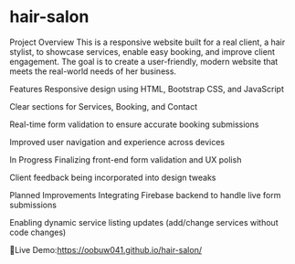 # hair-salon
Project Overview
This is a responsive website built for a real client, a hair stylist, to showcase services, enable easy booking, and improve client engagement.
The goal is to create a user-friendly, modern website that meets the real-world needs of her business.

Features
Responsive design using HTML, Bootstrap CSS, and JavaScript

Clear sections for Services, Booking, and Contact

Real-time form validation to ensure accurate booking submissions

Improved user navigation and experience across devices

In Progress
Finalizing front-end form validation and UX polish

Client feedback being incorporated into design tweaks

Planned Improvements
Integrating Firebase backend to handle live form submissions

Enabling dynamic service listing updates (add/change services without code changes)




🔗Live Demo:https://oobuw041.github.io/hair-salon/
